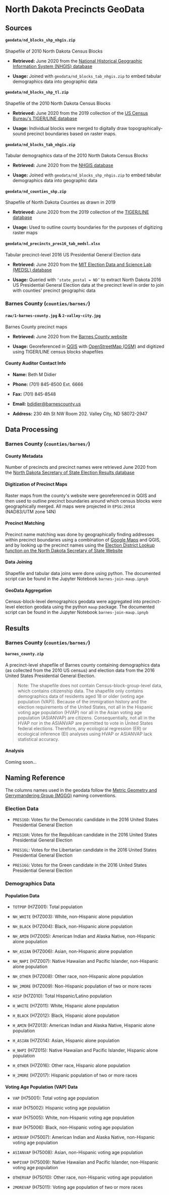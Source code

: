 # North Dakota Precincts GeoData

## Sources

#### `geodata/nd_blocks_shp_nhgis.zip`
Shapefile of 2010 North Dakota Census Blocks

- __Retrieved:__ June 2020 from the [National Historical Geographic Information System (NHGIS) database](https://data2.nhgis.org/)

- __Usage:__ Joined with `geodata/nd_blocks_tab_nhgis.zip` to embed tabular demographics data into geographic data


#### `geodata/nd_blocks_shp_tl.zip`
Shapefile of the 2010 North Dakota Census Blocks

- __Retrieved:__ June 2020 from the 2019 collection of the
[US Census Bureau's TIGER/LINE database](https://www.census.gov/cgi-bin/geo/shapefiles/index.php)

- __Usage:__ Individual blocks were merged to digitally draw topographically-sound precinct boundaries based on raster maps.

#### `geodata/nd_blocks_tab_nhgis.zip`
Tabular demographics data of the 2010 North Dakota Census Blocks

- __Retrieved:__ June 2020 from the [NHGIS database](https://data2.nhgis.org/)

- __Usage:__ Joined with `geodata/nd_blocks_shp_nhgis.zip` to embed tabular demographics data into geographic data

#### `geodata/nd_counties_shp.zip`
Shapefile of North Dakota Counties as drawn in 2019

- __Retrieved:__ June 2020 from the 2019 collection of the [TIGER/LINE database](https://www.census.gov/cgi-bin/geo/shapefiles/index.php)

- __Usage:__ Used to outline county boundaries for the purposes of digitizing raster maps

#### `geodata/nd_precincts_pres16_tab_medsl.xlsx`
Tabular precinct-level 2016 US Presidential General Election data

- __Retrieved:__ June 2020 from the [MIT Election Data and Science Lab (MEDSL) database](https://dataverse.harvard.edu/dataset.xhtml?persistentId=doi:10.7910/DVN/LYWX3D)

- __Usage:__ Queried with `‘state_postal = ND’` to extract North Dakota 2016 US Presidential General Election data at the precinct level in order to join with counties' precinct geographic data


### Barnes County (`counties/barnes/`)

#### `raw/1-barnes-county.jpg` & `2-valley-city.jpg`
Barnes County precinct maps

- __Retrieved:__ June 2020 from the [Barnes County website](http://www.co.barnes.nd.us/commission/DistrictMaps/)

- __Usage:__ Georeferenced in [QGIS](https://www.qgis.org/en/site/) with [OpenStreetMap (OSM)](https://www.openstreetmap.org/#map=4/38.01/-95.84) and digitized using TIGER/LINE census blocks shapefiles

#### County Auditor Contact Info

- __Name:__ Beth M Didier

- __Phone:__ (701) 845-8500 Ext. 6666

- __Fax:__ (701) 845-8548

- __Email:__ bdidier@barnescounty.us

- __Address:__ 230 4th St NW Room 202. Valley City, ND 58072-2947


## Data Processing

### Barnes County (`counties/barnes/`)

#### County Metadata
Number of precincts and precinct names were retrieved June 2020 from the [North Dakota Secretary of State Election Results database](https://vip.sos.nd.gov/PortalListDetails.aspx?ptlhPKID=62&ptlPKID=4)

#### Digitization of Precinct Maps
Raster maps from the county's website were georeferenced in QGIS and then
used to outline precinct boundaries around which census blocks were geographically merged. All maps were projected in `EPSG:26914` (NAD83/UTM zone 14N)

#### Precinct Matching
Precinct name matching was done by geographically finding addresses within
precinct boundaries using a combination of [Google Maps](https://maps.google.com) and QGIS, and by looking up the precinct names using the [Election District Lookup function on the North Dakota Secretary of State Website](https://vip.sos.nd.gov/WhereToVote.aspx?tab=ElectionDistricts&ptlPKID=&ptlhPKID=)

#### Data Joining
Shapefile and tabular data joins were done using python. The documented script can be found in the Jupyter Notebook `barnes-join-maup.ipnyb`

#### GeoData Aggregation
Census-block-level demographics geodata were aggregated into precinct-level election geodata using the python `maup` package. The documented script can be found in the Jupyter Notebook `barnes-join-maup.ipnyb` 


## Results

### Barnes County (`counties/barnes/`)

#### `barnes_county.zip`

A precinct-level shapefile of Barnes county containing demographics data (as collected from the 2010 US census) and election data from the 2016 United States Presidential General Election. 

> Note: The shapefile does not contain Census-block-group-level data, which contains citizenship data. The shapefile only contains demographics data of residents aged 18 or older (voting age population (VAP)). Because of the immigration history and the election requirements of the United States, not all in the Hispanic voting age population (HVAP) nor all in the Asian voting age population (ASIANVAP) are citizens. Consequentially, not all in the HVAP nor in the ASIANVAP are permitted to vote in United States federal elections. Therefore, any ecological regression (ER) or ecological inference (EI) analyses using HVAP or ASIANVAP lack statistical accuracy.

#### Analysis

Coming soon...

## Naming Reference

The columns names used in the geodata follow the [Metric Geometry and Gerrymandering Group (MGGG)](https://mggg.org) naming conventions.

### Election Data

- `PRES16D`: Votes for the Democratic candidate in the 2016 United States Presidential General Election

- `PRES16R`: Votes for the Republican candidate in the 2016 United States Presidential General Election

- `PRES16L`: Votes for the Libertarian candidate in the 2016 United States Presidential General Election

- `PRES16G`: Votes for the Green candidate in the 2016 United States Presidential General Election

### Demographics Data

#### Population Data 

- `TOTPOP` (H7Z001): Total population

- `NH_WHITE` (H7Z003): White, non-Hispanic alone population

- `NH_BLACK` (H7Z004): Black, non-Hispanic alone population

- `NH_AMIN` (H7Z005): American Indian and Alaska Native, non-Hispanic alone population

- `NH_ASIAN` (H7Z006): Asian, non-Hispanic alone population

- `NH_NHPI` (H7Z007): Native Hawaiian and Pacific Islander, non-Hispanic alone population

- `NH_OTHER` (H7Z008): Other race, non-Hispanic alone population

- `NH_2MORE` (H7Z009): Non-Hispanic population of two or more races

- `HISP` (H7Z010): Total Hispanic/Latino population

- `H_WHITE` (H7Z011): White, Hispanic alone population

- `H_BLACK` (H7Z012): Black, Hispanic alone population

- `H_AMIN` (H7Z013): American Indian and Alaska Native, Hispanic alone population

- `H_ASIAN` (H7Z014): Asian, Hispanic alone population

- `H_NHPI` (H7Z015): Native Hawaiian and Pacific Islander, Hispanic alone population

- `H_OTHER` (H7Z016): Other race, Hispanic alone population

- `H_2MORE` (H7Z017): Hispanic population of two or more races

#### Voting Age Population (VAP) Data

- `VAP` (H75001): Total voting age population

- `HVAP` (H75002): Hispanic voting age population

- `WVAP` (H75005): White, non-Hispanic voting age population

- `BVAP` (H75006): Black, non-Hispanic voting age population

- `AMINVAP` (H75007): American Indian and Alaska Native, non-Hispanic voting age population

- `ASIANVAP` (H75008): Asian, non-Hispanic voting age population

- `NHPIVAP` (H75009): Native Hawaiian and Pacific Islander, non-Hispanic voting age population

- `OTHERVAP` (H75010): Other race, non-Hispanic voting age population

- `2MOREVAP` (H75011): Voting age population of two or more races


